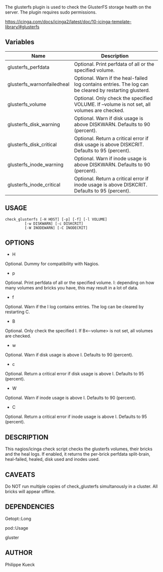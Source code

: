 The glusterfs plugin is used to check the GlusterFS storage health on the server. The plugin requires sudo permissions.

https://icinga.com/docs/icinga2/latest/doc/10-icinga-template-library/#glusterfs

## Variables
| Name | Description
|-|-
| glusterfs_perfdata | 	Optional. Print perfdata of all or the specified volume.
| glusterfs_warnonfailedheal | 	Optional. Warn if the heal-failed log contains entries. The log can be cleared by restarting glusterd.
| glusterfs_volume | 	Optional. Only check the specified VOLUME. If –volume is not set, all volumes are checked.
| glusterfs_disk_warning | 	Optional. Warn if disk usage is above DISKWARN. Defaults to 90 (percent).
| glusterfs_disk_critical | 	Optional. Return a critical error if disk usage is above DISKCRIT. Defaults to 95 (percent).
| glusterfs_inode_warning | 	Optional. Warn if inode usage is above DISKWARN. Defaults to 90 (percent).
| glusterfs_inode_critical | 	Optional. Return a critical error if inode usage is above DISKCRIT. Defaults to 95 (percent).

## USAGE

```
check_glusterfs [-H HOST] [-p] [-f] [-l VOLUME]
         [-w DISKWARN] [-c DISKCRIT]
         [-W INODEWARN] [-C INODECRIT]
```

## OPTIONS


- H

Optional. Dummy for compatibility with Nagios.

- p 

Optional. Print perfdata of all or the specified volume. I<Warning>: depending on how many volumes and bricks you have, this may result in a lot of data.

- f <warnonfailedheal>

Optional. Warn if the I<heal-failed> log contains entries. The log can be cleared by restarting C<glusterd>.

- B <volume>

Optional. Only check the specified I<VOLUME>. If B<--volume> is not set, all volumes are checked.

- w <diskwarn>

Optional. Warn if disk usage is above I<DISKWARN>. Defaults to 90 (percent).

- c <diskcrit>

Optional. Return a critical error if disk usage is above I<DISKCRIT>. Defaults to 95 (percent).

- W <inodewarn>

Optional. Warn if inode usage is above I<DISKWARN>. Defaults to 90 (percent).

- C <inodcrit>

Optional. Return a critical error if inode usage is above I<DISKCRIT>. Defaults to 95 (percent).


## DESCRIPTION

This nagios/icinga check script checks the glusterfs volumes, their bricks and the heal logs. If enabled, it returns the per-brick perfdata split-brain, heal-failed, healed, disk used and inodes used.

## CAVEATS

Do NOT run multiple copies of check_glusterfs simultanously in a cluster. All bricks will appear offline.

## DEPENDENCIES


Getopt::Long

pod::Usage

gluster

## AUTHOR

Philippe Kueck <projects at unixadm dot org>
